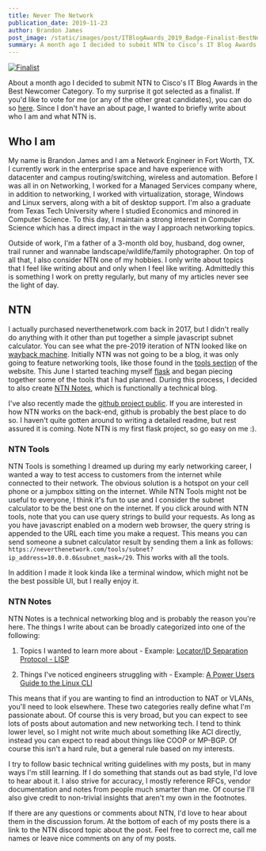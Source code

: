 ```yaml
---
title: Never The Network
publication_date: 2019-11-23
author: Brandon James
post_image: /static/images/post/ITBlogAwards_2019_Badge-Finalist-BestNewcomer.png
summary: A month ago I decided to submit NTN to Cisco's IT Blog Awards in the Best Newcomer Category. To my surprise it got selected as a finalist. Since I don't have an about page, I wanted to briefly write about who I am, what NTN is and my plans for the future of NTN. 
---
```


[![Finalist](/static/images/post/ITBlogAwards_2019_Badge-Finalist-BestNewcomer.png "Finalist")](https://www.ciscofeedback.vovici.com/se/705E3ECD18791A68)

About a month ago I decided to submit NTN to Cisco's IT Blog Awards in the Best Newcomer Category. To my surprise it got selected as a finalist. If you'd like to vote for me (or any of the other great candidates), you can do so [here](https://www.ciscofeedback.vovici.com/se/705E3ECD18791A68). Since I don't have an about page, I wanted to briefly write about who I am and what NTN is. 

## Who I am
My name is Brandon James and I am a Network Engineer in Fort Worth, TX. I currently work in the enterprise space and have experience with datacenter and campus routing/switching, wireless and automation. Before I was all in on Networking, I worked for a Managed Services company where, in addition to networking, I worked with virtualization, storage, Windows and Linux servers, along with a bit of desktop support. I'm also a graduate from Texas Tech University where I studied Economics and minored in Computer Science. To this day, I maintain a strong interest in Computer Science which has a direct impact in the way I approach networking topics.

Outside of work, I'm a father of a 3-month old boy, husband, dog owner, trail runner and wannabe landscape/wildlife/family photographer. On top of all that, I also consider NTN one of my hobbies. I only write about topics that I feel like writing about and only when I feel like writing. Admittedly this is something I work on pretty regularly, but many of my articles never see the light of day. 

## NTN

I actually purchased neverthenetwork.com back in 2017, but I didn't really do anything with it other than put together a simple javascript subnet calculator. You can see what the pre-2019 iteration of NTN looked like on [wayback machine](https://web.archive.org/web/20180815153506/https://neverthenetwork.com/). Initially NTN was not going to be a blog, it was only going to feature networking tools, like those found in the [tools section](https://neverthenetwork.com/tools) of the website. This June I started teaching myself [flask](https://palletsprojects.com/p/flask/) and began piecing together some of the tools that I had planned. During this process, I decided to also create [NTN Notes](https://neverthenetwork.com/notes), which is functionally a technical blog. 

I've also recently made the [github project public](https://github.com/bjames/neverthenetwork). If you are interested in how NTN works on the back-end, github is probably the best place to do so. I haven't quite gotten around to writing a detailed readme, but rest assured it is coming. Note NTN is my first flask project, so go easy on me :). 

### NTN Tools
NTN Tools is something I dreamed up during my early networking career, I wanted a way to test access to customers from the internet while connected to their network. The obvious solution is a hotspot on your cell phone or a jumpbox sitting on the internet. While NTN Tools might not be useful to everyone, I think it's fun to use and I consider the subnet calculator to be the best one on the internet. If you click around with NTN tools, note that you can use query strings to build your requests. As long as you have javascript enabled on a modern web browser, the query string is appended to the URL each time you make a request. This means you can send someone a subnet calculator result by sending them a link as follows: `https://neverthenetwork.com/tools/subnet?ip_address=10.0.0.0&subnet_mask=/29`. This works with all the tools. 

In addition I made it look kinda like a terminal window, which might not be the best possible UI, but I really enjoy it.

### NTN Notes
NTN Notes is a technical networking blog and is probably the reason you're here. The things I write about can be broadly categorized into one of the following:

1) Topics I wanted to learn more about - Example: [Locator/ID Separation Protocol - LISP](https://neverthenetwork.com/notes/lisp/)

2) Things I've noticed engineers struggling with - Example: [A Power Users Guide to the Linux CLI](https://neverthenetwork.com/notes/linux_cli/)

This means that if you are wanting to find an introduction to NAT or VLANs, you'll need to look elsewhere. These two categories really define what I'm passionate about. Of course this is very broad, but you can expect to see lots of posts about automation and new networking tech. I tend to think lower level, so I might not write much about something like ACI directly, instead you can expect to read about things like COOP or MP-BGP. Of course this isn't a hard rule, but a general rule based on my interests.

I try to follow basic technical writing guidelines with my posts, but in many ways I'm still learning. If I do something that stands out as bad style, I'd love to hear about it. I also strive for accuracy, I mostly reference RFCs, vendor documentation and notes from people much smarter than me. Of course I'll also give credit to non-trivial insights that aren't my own in the footnotes. 

If there are any questions or comments about NTN, I'd love to hear about them in the discussion forum. At the bottom of each of my posts there is a link to the NTN discord topic about the post. Feel free to correct me, call me names or leave nice comments on any of my posts.

